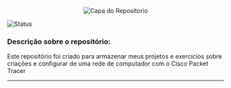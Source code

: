 <div align="center">
  <img src="https://github.com/gabrielceravoloo/Cisco-Packet-Tracer/assets/173575898/b33a419a-863d-4ec9-a157-4f032145e0d8" alt="Capa do Repositorio">
</div>

![Status](http://img.shields.io/static/v1?label=STATUS&message=COMPLETO&color=green&style=for-the-badge)

### Descrição sobre o repositório: 

Este repositório foi criado para armazenar meus projetos e exercicios sobre criações e configurar de uma rede de computador com o Cisco Packet Tracer

<hr>
